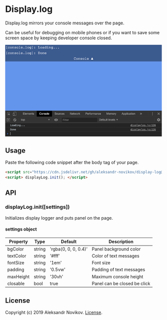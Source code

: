 # Display.log

Display.log mirrors your console messages over the page.

Can be useful for debugging on mobile phones or if you want to save some screen space by keeping developer console closed.

![Screenshot](/screen.png)

## Usage

Paste the following code snippet after the body tag of your page.

```html
<script src="https://cdn.jsdelivr.net/gh/aleksandr-novikov/display-log@1.0.0/dist/displaylog.min.js"></script>
<script> displayLog.init(); </script>
```

## API

### displayLog.init([settings])

Initializes display logger and puts panel on the page.

#### settings object
| Property  	| Type   	| Default              	| Description                  	|
|-----------	|--------	|----------------------	|------------------------------	|
| bgColor   	| string 	| 'rgba(0, 0, 0, 0.4)' 	| Panel background color       	|
| textColor 	| string 	| '#fff'               	| Color of text messages       	|
| fontSize  	| string 	| '1em'                	| Font size                    	|
| padding   	| string 	| '0.5vw'              	| Padding of text messages     	|
| maxHeight 	| string 	| '30vh'               	| Maximum console height       	|
| closable  	| bool   	| true                 	| Panel can be closed be click 	|

## License

Copyright (c) 2019 Aleksandr Novikov. [License](./LICENSE).

